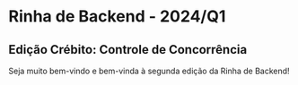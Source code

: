 # Rinha de Backend - 2024/Q1
## Edição Crébito: Controle de Concorrência

Seja muito bem-vindo e bem-vinda à segunda edição da Rinha de Backend!

